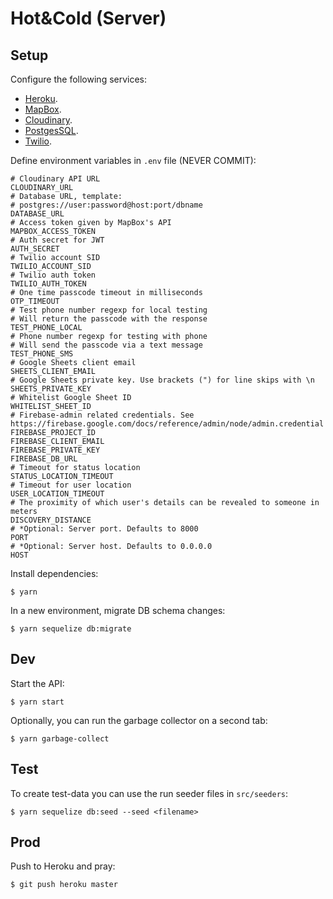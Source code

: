 # Hot&Cold (Server)

## Setup

Configure the following services:

- [Heroku](https://heroku.com/).
- [MapBox](https://www.mapbox.com/).
- [Cloudinary](https://cloudinary.com/).
- [PostgesSQL](https://www.postgresql.org/).
- [Twilio](https://www.twilio.com/).

Define environment variables in `.env` file (NEVER COMMIT):

    # Cloudinary API URL
    CLOUDINARY_URL
    # Database URL, template:
    # postgres://user:password@host:port/dbname
    DATABASE_URL
    # Access token given by MapBox's API
    MAPBOX_ACCESS_TOKEN
    # Auth secret for JWT
    AUTH_SECRET
    # Twilio account SID
    TWILIO_ACCOUNT_SID
    # Twilio auth token
    TWILIO_AUTH_TOKEN
    # One time passcode timeout in milliseconds
    OTP_TIMEOUT
    # Test phone number regexp for local testing
    # Will return the passcode with the response
    TEST_PHONE_LOCAL
    # Phone number regexp for testing with phone
    # Will send the passcode via a text message
    TEST_PHONE_SMS
    # Google Sheets client email
    SHEETS_CLIENT_EMAIL
    # Google Sheets private key. Use brackets (") for line skips with \n
    SHEETS_PRIVATE_KEY
    # Whitelist Google Sheet ID
    WHITELIST_SHEET_ID
    # Firebase-admin related credentials. See https://firebase.google.com/docs/reference/admin/node/admin.credential
    FIREBASE_PROJECT_ID
    FIREBASE_CLIENT_EMAIL
    FIREBASE_PRIVATE_KEY
    FIREBASE_DB_URL
    # Timeout for status location
    STATUS_LOCATION_TIMEOUT
    # Timeout for user location
    USER_LOCATION_TIMEOUT
    # The proximity of which user's details can be revealed to someone in meters
    DISCOVERY_DISTANCE
    # *Optional: Server port. Defaults to 8000
    PORT
    # *Optional: Server host. Defaults to 0.0.0.0
    HOST

Install dependencies:

    $ yarn

In a new environment, migrate DB schema changes:

    $ yarn sequelize db:migrate

## Dev

Start the API:

    $ yarn start

Optionally, you can run the garbage collector on a second tab:

    $ yarn garbage-collect

## Test

To create test-data you can use the run seeder files in `src/seeders`:

    $ yarn sequelize db:seed --seed <filename>

## Prod

Push to Heroku and pray:

    $ git push heroku master
